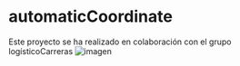 # automaticCoordinate
Este proyecto se ha realizado en colaboración con el grupo logísticoCarreras
![imagen](https://github.com/user-attachments/assets/4e07b7b5-5a52-40f5-ac77-f35e1c6b67b6)
